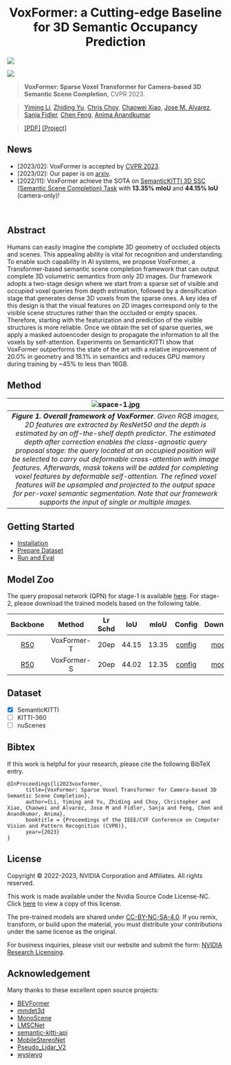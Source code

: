 <div align="center">   
  
# VoxFormer: a Cutting-edge Baseline for 3D Semantic Occupancy Prediction
</div>

![](https://img.shields.io/badge/Ranked%20%231-Camera--Only%203D%20SSC%20on%20SemanticKITTI-green "")

![](./teaser/scene08_13_19.gif "")

> **VoxFormer: Sparse Voxel Transformer for Camera-based 3D Semantic Scene Completion**, CVPR 2023.

> [Yiming Li](https://scholar.google.com/citations?hl=en&user=i_aajNoAAAAJ&view_op=list_works&sortby=pubdate), [Zhiding Yu](https://scholar.google.com/citations?user=1VI_oYUAAAAJ&hl=en), [Chris Choy](https://scholar.google.com/citations?user=2u8G5ksAAAAJ&hl=en), [Chaowei Xiao](https://scholar.google.com/citations?user=Juoqtj8AAAAJ&hl=en), [Jose M. Alvarez](https://scholar.google.com/citations?user=Oyx-_UIAAAAJ&hl=en), [Sanja Fidler](https://scholar.google.com/citations?user=CUlqK5EAAAAJ&hl=en), [Chen Feng](https://scholar.google.com/citations?user=YeG8ZM0AAAAJ&hl=en), [Anima Anandkumar](https://scholar.google.com/citations?user=bEcLezcAAAAJ&hl=en)

>  [[PDF]](https://arxiv.org/pdf/2302.12251.pdf) [[Project]](https://github.com/NVlabs/VoxFormer) 


## News
- [2023/02]: VoxFormer is accepted by [CVPR 2023](https://cvpr2023.thecvf.com/).
- [2023/02]: Our paper is on [arxiv](https://arxiv.org/abs/2302.12251).
- [2022/11]: VoxFormer achieve the SOTA on [SemanticKITTI 3D SSC (Semantic Scene Completion) Task](http://www.semantic-kitti.org/tasks.html#ssc) with **13.35% mIoU** and **44.15% IoU** (camera-only)!
</br>


## Abstract
Humans can easily imagine the complete 3D geometry of occluded objects and scenes. This appealing ability is vital for recognition and understanding. To enable such capability in AI systems, we propose VoxFormer, a Transformer-based semantic scene completion framework that can output complete 3D volumetric semantics from only 2D images. Our framework adopts a two-stage design where we start from a sparse set of visible and occupied voxel queries from depth estimation, followed by a densification stage that generates dense 3D voxels from the sparse ones. A key idea of this design is that the visual features on 2D images correspond only to the visible scene structures rather than the occluded or empty spaces. Therefore, starting with the featurization and prediction of the visible structures is more reliable. Once we obtain the set of sparse queries, we apply a masked autoencoder design to propagate the information to all the voxels by self-attention. Experiments on SemanticKITTI show that VoxFormer outperforms the state of the art with a relative improvement of 20.0% in geometry and 18.1% in semantics and reduces GPU memory during training by ~45% to less than 16GB.


## Method

| ![space-1.jpg](teaser/arch.png) | 
|:--:| 
| ***Figure 1. Overall framework of VoxFormer**. Given RGB images, 2D features are extracted by ResNet50 and the depth is estimated by an off-the-shelf depth predictor. The estimated depth after correction enables the class-agnostic query proposal stage: the query located at an occupied position will be selected to carry out deformable cross-attention with image features. Afterwards, mask tokens will be added for completing voxel features by deformable self-attention. The refined voxel features will be upsampled and projected to the output space for per-voxel semantic segmentation. Note that our framework supports the input of single or multiple images.* |

## Getting Started
- [Installation](docs/install.md) 
- [Prepare Dataset](docs/prepare_dataset.md)
- [Run and Eval](docs/getting_started.md)

## Model Zoo
The query proposal network (QPN) for stage-1 is available [here](https://drive.google.com/file/d/1NzN6eqCnuxzau0m_N9B02Q2zwLBKhnBp/view?usp=share_link).
For stage-2, please download the trained models based on the following table.

| Backbone | Method | Lr Schd | IoU| mIoU | Config | Download |
| :---: | :---: | :---: | :---: | :---:| :---: | :---: |
| [R50](https://drive.google.com/file/d/1A4Efx7OQ2KVokM1XTbZ6Lf2Q5P-srsyE/view?usp=share_link) | VoxFormer-T | 20ep | 44.15| 13.35|[config](projects/configs/voxformer/voxformer-T.py) |[model](https://drive.google.com/file/d/1KOYN3MGHMyCTDZWw4lNNicCdImnKqvlz/view?usp=share_link) |
| [R50](https://drive.google.com/file/d/1A4Efx7OQ2KVokM1XTbZ6Lf2Q5P-srsyE/view?usp=share_link) | VoxFormer-S | 20ep | 44.02| 12.35|[config](projects/configs/voxformer/voxformer-S.py) |[model](https://drive.google.com/file/d/1UBemF77Cfr0d9rcC_Y9Qmjnqp_c4qoeb/view?usp=share_link)|

 
## Dataset

- [x] SemanticKITTI
- [ ] KITTI-360
- [ ] nuScenes

## Bibtex
If this work is helpful for your research, please cite the following BibTeX entry.

```
@InProceedings{li2023voxformer,
      title={VoxFormer: Sparse Voxel Transformer for Camera-based 3D Semantic Scene Completion}, 
      author={Li, Yiming and Yu, Zhiding and Choy, Christopher and Xiao, Chaowei and Alvarez, Jose M and Fidler, Sanja and Feng, Chen and Anandkumar, Anima},
      booktitle = {Proceedings of the IEEE/CVF Conference on Computer Vision and Pattern Recognition (CVPR)},
      year={2023}
}
```

## License
Copyright © 2022-2023, NVIDIA Corporation and Affiliates. All rights reserved.

This work is made available under the Nvidia Source Code License-NC. Click [here](https://github.com/NVlabs/VoxFormer/blob/main/LICENSE) to view a copy of this license.

The pre-trained models are shared under [CC-BY-NC-SA-4.0](https://creativecommons.org/licenses/by-nc-sa/4.0/). If you remix, transform, or build upon the material, you must distribute your contributions under the same license as the original.

For business inquiries, please visit our website and submit the form: [NVIDIA Research Licensing](https://www.nvidia.com/en-us/research/inquiries/).

## Acknowledgement

Many thanks to these excellent open source projects:
- [BEVFormer](https://github.com/fundamentalvision/BEVFormer)
- [mmdet3d](https://github.com/open-mmlab/mmdetection3d)
- [MonoScene](https://github.com/astra-vision/MonoScene)
- [LMSCNet](https://github.com/astra-vision/LMSCNet)
- [semantic-kitti-api](https://github.com/PRBonn/semantic-kitti-api) 
- [MobileStereoNet](https://github.com/cogsys-tuebingen/mobilestereonet)
- [Pseudo_Lidar_V2](https://github.com/mileyan/Pseudo_Lidar_V2)
- [wysiwyg](https://github.com/peiyunh/wysiwyg)
